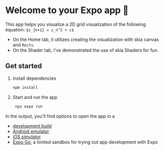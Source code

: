 # Welcome to your Expo app 👋

This app helps you visualize a 2D grid visualization of the following equation: `$z_{n+1} = z_n^2 + c$`
- On the Home tab, it utilizes creating the visualization with skia canvas and `Rects`.
- On the Shader tab, I've demonstrated the use of skia Shaders for fun.


## Get started

1. Install dependencies

   ```bash
   npm install
   ```

2. Start and run the app

   ```bash
    npx expo run
   ```

In the output, you'll find options to open the app in a

- [development build](https://docs.expo.dev/develop/development-builds/introduction/)
- [Android emulator](https://docs.expo.dev/workflow/android-studio-emulator/)
- [iOS simulator](https://docs.expo.dev/workflow/ios-simulator/)
- [Expo Go](https://expo.dev/go), a limited sandbox for trying out app development with Expo
